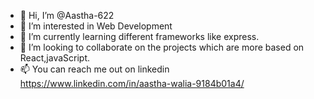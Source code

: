 - 👋 Hi, I’m @Aastha-622
- 👀 I’m interested in Web Development
- 🌱 I’m currently learning different frameworks like express.
- 💞️ I’m looking to collaborate on the projects which are more based on React,javaScript.
- 📫 You can reach me out on linkedin https://www.linkedin.com/in/aastha-walia-9184b01a4/

<!---
Aastha-622/Aastha-622 is a ✨ special ✨ repository because its `README.md` (this file) appears on your GitHub profile.
You can click the Preview link to take a look at your changes.
--->
